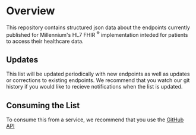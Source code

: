# Overview

This repository contains structured json data about the endpoints currently published for Millennium's 
HL7 FHIR <sup>®</sup> implementation inteded for patients to access their healthcare data. 

## Updates
This list will be updated periodically with new endpoints as 
well as updates or corrections to existing endpoints. We recommend that you watch our git history if you would like 
to recieve notifications when the list is updated.

## Consuming the List
To consume this from a service, we recommend that you use the [GitHub API](https://developer.github.com/v3/)
